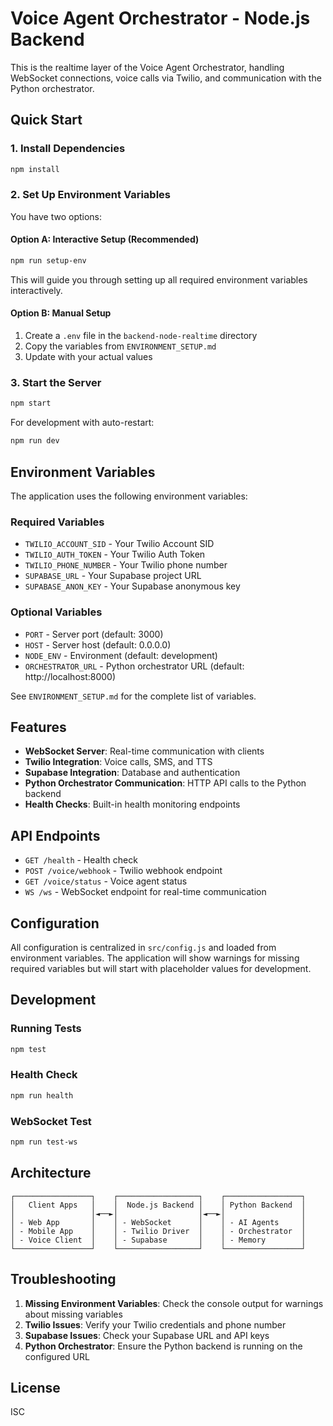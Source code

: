 # Voice Agent Orchestrator - Node.js Backend

This is the realtime layer of the Voice Agent Orchestrator, handling WebSocket connections, voice calls via Twilio, and communication with the Python orchestrator.

## Quick Start

### 1. Install Dependencies
```bash
npm install
```

### 2. Set Up Environment Variables
You have two options:

#### Option A: Interactive Setup (Recommended)
```bash
npm run setup-env
```
This will guide you through setting up all required environment variables interactively.

#### Option B: Manual Setup
1. Create a `.env` file in the `backend-node-realtime` directory
2. Copy the variables from `ENVIRONMENT_SETUP.md`
3. Update with your actual values

### 3. Start the Server
```bash
npm start
```

For development with auto-restart:
```bash
npm run dev
```

## Environment Variables

The application uses the following environment variables:

### Required Variables
- `TWILIO_ACCOUNT_SID` - Your Twilio Account SID
- `TWILIO_AUTH_TOKEN` - Your Twilio Auth Token
- `TWILIO_PHONE_NUMBER` - Your Twilio phone number
- `SUPABASE_URL` - Your Supabase project URL
- `SUPABASE_ANON_KEY` - Your Supabase anonymous key

### Optional Variables
- `PORT` - Server port (default: 3000)
- `HOST` - Server host (default: 0.0.0.0)
- `NODE_ENV` - Environment (default: development)
- `ORCHESTRATOR_URL` - Python orchestrator URL (default: http://localhost:8000)

See `ENVIRONMENT_SETUP.md` for the complete list of variables.

## Features

- **WebSocket Server**: Real-time communication with clients
- **Twilio Integration**: Voice calls, SMS, and TTS
- **Supabase Integration**: Database and authentication
- **Python Orchestrator Communication**: HTTP API calls to the Python backend
- **Health Checks**: Built-in health monitoring endpoints

## API Endpoints

- `GET /health` - Health check
- `POST /voice/webhook` - Twilio webhook endpoint
- `GET /voice/status` - Voice agent status
- `WS /ws` - WebSocket endpoint for real-time communication

## Configuration

All configuration is centralized in `src/config.js` and loaded from environment variables. The application will show warnings for missing required variables but will start with placeholder values for development.

## Development

### Running Tests
```bash
npm test
```

### Health Check
```bash
npm run health
```

### WebSocket Test
```bash
npm run test-ws
```

## Architecture

```
┌─────────────────┐    ┌──────────────────┐    ┌─────────────────┐
│   Client Apps   │    │  Node.js Backend │    │ Python Backend  │
│                 │◄──►│                  │◄──►│                 │
│ - Web App       │    │ - WebSocket      │    │ - AI Agents     │
│ - Mobile App    │    │ - Twilio Driver  │    │ - Orchestrator  │
│ - Voice Client  │    │ - Supabase       │    │ - Memory        │
└─────────────────┘    └──────────────────┘    └─────────────────┘
```

## Troubleshooting

1. **Missing Environment Variables**: Check the console output for warnings about missing variables
2. **Twilio Issues**: Verify your Twilio credentials and phone number
3. **Supabase Issues**: Check your Supabase URL and API keys
4. **Python Orchestrator**: Ensure the Python backend is running on the configured URL

## License

ISC 